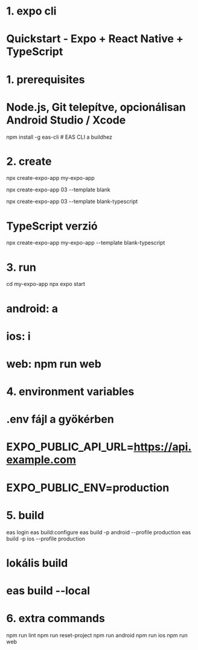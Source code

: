 # 1. expo cli

# Quickstart - Expo + React Native + TypeScript

# 1. prerequisites

# Node.js, Git telepítve, opcionálisan Android Studio / Xcode

npm install -g eas-cli # EAS CLI a buildhez

# 2. create

npx create-expo-app my-expo-app

npx create-expo-app 03 --template blank

npx create-expo-app 03 --template blank-typescript

# TypeScript verzió

npx create-expo-app my-expo-app --template blank-typescript

# 3. run

cd my-expo-app
npx expo start

# android: a

# ios: i

# web: npm run web

# 4. environment variables

# .env fájl a gyökérben

# EXPO_PUBLIC_API_URL=https://api.example.com

# EXPO_PUBLIC_ENV=production

# 5. build

eas login
eas build:configure
eas build -p android --profile production
eas build -p ios --profile production

# lokális build

# eas build --local

# 6. extra commands

npm run lint
npm run reset-project
npm run android
npm run ios
npm run web
